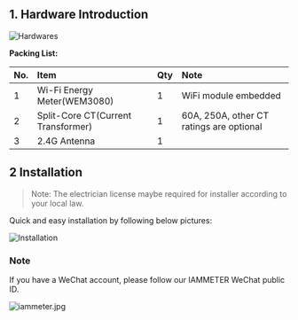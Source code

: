 ## 1. Hardware Introduction

![Hardwares](https://leweidoc.oss-cn-hangzhou.aliyuncs.com/lewei50/img/iammetermanual-20181010-L1.jpg)

**Packing List:**

| No. | Item | Qty | Note |
| :--- | :--- | :--- | :--- |
| 1 | Wi-Fi Energy Meter(WEM3080)| 1 | WiFi module embedded |
| 2 |Split-Core CT(Current Transformer) | 1 | 60A, 250A, other CT ratings are optional |
| 3 | 2.4G Antenna | 1 |  |

## 2 Installation

> Note: The electrician license maybe required for installer according to your local law.

Quick and easy installation by following below pictures:

![Installation](https://leweidoc.oss-cn-hangzhou.aliyuncs.com/lewei50/img/iammetermanual-20181010-L3.jpg)

### Note

If you have a WeChat account, please follow our IAMMETER WeChat public ID.

![iammeter.jpg](https://leweidoc.oss-cn-hangzhou.aliyuncs.com/lewei50/img/iammeter-20181103-1.jpg)
